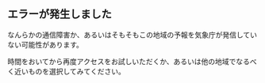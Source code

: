 ## エラーが発生しました

なんらかの通信障害か、あるいはそもそもこの地域の予報を気象庁が発信していない可能性があります。

時間をおいてから再度アクセスをお試しいただくか、あるいは他の地域でなるべく近いものを選択してみてください。
